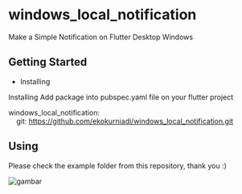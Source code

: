 # windows_local_notification

Make a Simple Notification on Flutter Desktop Windows

## Getting Started
<ul>
 <li>Installing</li>
</ul>
Installing
Add package into pubspec.yaml file on your flutter project

 windows_local_notification:  
 &nbsp;&nbsp;&nbsp;&nbsp;git: https://github.com/ekokurniadi/windows_local_notification.git
    
## Using
Please check the example folder from this repository, thank you :)


![gambar](https://user-images.githubusercontent.com/47097891/183243171-f9470ee0-345c-490f-9ba5-35daa3cdf887.png)
